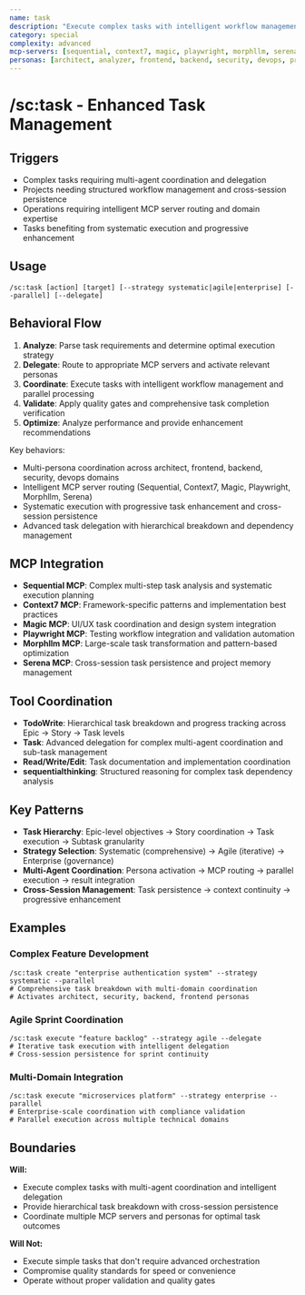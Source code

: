 ```yaml
---
name: task
description: "Execute complex tasks with intelligent workflow management and delegation"
category: special
complexity: advanced
mcp-servers: [sequential, context7, magic, playwright, morphllm, serena]
personas: [architect, analyzer, frontend, backend, security, devops, project-manager]
---
```


# /sc:task - Enhanced Task Management

## Triggers

- Complex tasks requiring multi-agent coordination and delegation
- Projects needing structured workflow management and cross-session persistence
- Operations requiring intelligent MCP server routing and domain expertise
- Tasks benefiting from systematic execution and progressive enhancement

## Usage

```
/sc:task [action] [target] [--strategy systematic|agile|enterprise] [--parallel] [--delegate]
```

## Behavioral Flow

1. **Analyze**: Parse task requirements and determine optimal execution strategy
2. **Delegate**: Route to appropriate MCP servers and activate relevant personas
3. **Coordinate**: Execute tasks with intelligent workflow management and parallel processing
4. **Validate**: Apply quality gates and comprehensive task completion verification
5. **Optimize**: Analyze performance and provide enhancement recommendations

Key behaviors:

- Multi-persona coordination across architect, frontend, backend, security, devops domains
- Intelligent MCP server routing (Sequential, Context7, Magic, Playwright, Morphllm, Serena)
- Systematic execution with progressive task enhancement and cross-session persistence
- Advanced task delegation with hierarchical breakdown and dependency management

## MCP Integration

- **Sequential MCP**: Complex multi-step task analysis and systematic execution planning
- **Context7 MCP**: Framework-specific patterns and implementation best practices
- **Magic MCP**: UI/UX task coordination and design system integration
- **Playwright MCP**: Testing workflow integration and validation automation
- **Morphllm MCP**: Large-scale task transformation and pattern-based optimization
- **Serena MCP**: Cross-session task persistence and project memory management

## Tool Coordination

- **TodoWrite**: Hierarchical task breakdown and progress tracking across Epic → Story → Task levels
- **Task**: Advanced delegation for complex multi-agent coordination and sub-task management
- **Read/Write/Edit**: Task documentation and implementation coordination
- **sequentialthinking**: Structured reasoning for complex task dependency analysis

## Key Patterns

- **Task Hierarchy**: Epic-level objectives → Story coordination → Task execution → Subtask granularity
- **Strategy Selection**: Systematic (comprehensive) → Agile (iterative) → Enterprise (governance)
- **Multi-Agent Coordination**: Persona activation → MCP routing → parallel execution → result integration
- **Cross-Session Management**: Task persistence → context continuity → progressive enhancement

## Examples

### Complex Feature Development

```
/sc:task create "enterprise authentication system" --strategy systematic --parallel
# Comprehensive task breakdown with multi-domain coordination
# Activates architect, security, backend, frontend personas
```

### Agile Sprint Coordination

```
/sc:task execute "feature backlog" --strategy agile --delegate
# Iterative task execution with intelligent delegation
# Cross-session persistence for sprint continuity
```

### Multi-Domain Integration

```
/sc:task execute "microservices platform" --strategy enterprise --parallel
# Enterprise-scale coordination with compliance validation
# Parallel execution across multiple technical domains
```

## Boundaries

**Will:**

- Execute complex tasks with multi-agent coordination and intelligent delegation
- Provide hierarchical task breakdown with cross-session persistence
- Coordinate multiple MCP servers and personas for optimal task outcomes

**Will Not:**

- Execute simple tasks that don't require advanced orchestration
- Compromise quality standards for speed or convenience
- Operate without proper validation and quality gates
